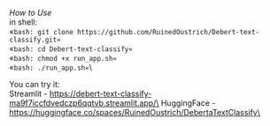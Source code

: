 *How to Use*\
in shell:\
«`bash: git clone https://github.com/RuinedOustrich/Debert-text-classify.git«`\
«`bash: cd Debert-text-classify«`\
«`bash: chmod +x run_app.sh«`\
«`bash: ./run_app.sh«`\

You can try it:\
Streamlit - https://debert-text-classify-ma9f7iccfdvedczp6qqtvb.streamlit.app/\
HuggingFace - https://huggingface.co/spaces/RuinedOustrich/DebertaTextClassify\
